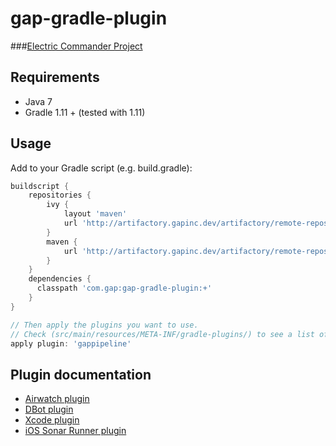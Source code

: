 gap-gradle-plugin
=================

###[Electric Commander Project](https://commander.gapinc.dev/commander/link/projectDetails/projects/Watchmen%20Framework?objectId=project-592&filterName0=projectsPageSearch&filterDepth=1&tabGroup=proceduresHeader&s=Projects)

## Requirements
- Java 7
- Gradle 1.11 + (tested with 1.11)

## Usage

Add to your Gradle script (e.g. build.gradle):

```groovy
buildscript {
    repositories {
        ivy {
            layout 'maven'
            url 'http://artifactory.gapinc.dev/artifactory/remote-repos'
        }
        maven {
            url 'http://artifactory.gapinc.dev/artifactory/remote-repos'
        }
    }
    dependencies {
      classpath 'com.gap:gap-gradle-plugin:+'
    }
}

// Then apply the plugins you want to use.
// Check (src/main/resources/META-INF/gradle-plugins/) to see a list of the plugins available.
apply plugin: 'gappipeline'
```

## Plugin documentation

* [Airwatch plugin](docs/airwatch-plugin.md)
* [DBot plugin](docs/dbot-plugin.md)
* [Xcode plugin](docs/gap-xcode-plugin.md)
* [iOS Sonar Runner plugin](docs/gap-ios-sonar-runner.md)
